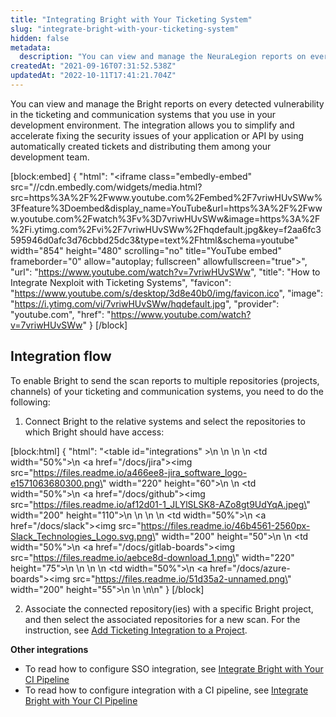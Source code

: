 ```yaml
---
title: "Integrating Bright with Your Ticketing System"
slug: "integrate-bright-with-your-ticketing-system"
hidden: false
metadata: 
  description: "You can view and manage the NeuraLegion reports on every detected vulnerability in the ticketing and communication systems that you use in your development environment. The integration allows you to simplify and accelerate fixing the security issues of your application or API by using automatically created tickets and distributing them among your development team."
createdAt: "2021-09-16T07:31:52.538Z"
updatedAt: "2022-10-11T17:41:21.704Z"
---
```

You can view and manage the Bright reports on every detected vulnerability in the ticketing and communication systems that you use in your development environment. The integration allows you to simplify and accelerate fixing the security issues of your application or API by using automatically created tickets and distributing them among your development team.  


[block:embed]
{
  "html": "<iframe class=\"embedly-embed\" src=\"//cdn.embedly.com/widgets/media.html?src=https%3A%2F%2Fwww.youtube.com%2Fembed%2F7vriwHUvSWw%3Ffeature%3Doembed&display_name=YouTube&url=https%3A%2F%2Fwww.youtube.com%2Fwatch%3Fv%3D7vriwHUvSWw&image=https%3A%2F%2Fi.ytimg.com%2Fvi%2F7vriwHUvSWw%2Fhqdefault.jpg&key=f2aa6fc3595946d0afc3d76cbbd25dc3&type=text%2Fhtml&schema=youtube\" width=\"854\" height=\"480\" scrolling=\"no\" title=\"YouTube embed\" frameborder=\"0\" allow=\"autoplay; fullscreen\" allowfullscreen=\"true\"></iframe>",
  "url": "https://www.youtube.com/watch?v=7vriwHUvSWw",
  "title": "How to Integrate Nexploit with Ticketing Systems",
  "favicon": "https://www.youtube.com/s/desktop/3d8e40b0/img/favicon.ico",
  "image": "https://i.ytimg.com/vi/7vriwHUvSWw/hqdefault.jpg",
  "provider": "youtube.com",
  "href": "https://www.youtube.com/watch?v=7vriwHUvSWw"
}
[/block]




## Integration flow

To enable Bright to send the scan reports to multiple repositories (projects, channels) of your ticketing and communication systems, you need to do the following:

1. Connect Bright to the relative systems and select the repositories to which Bright should have access: 

[block:html]
{
  "html": "<table id=\"integrations\" >\n   <style>\n #integrations {\n    border-collapse: separate;\n    width: 100%;\n    display: block;\n    display: table;\n  }\n #integrations td,\n  th {\n    border: 0px solid #ddd;\n    padding-left: 0px;\n    background-color: #FFFFFF;\n  }\n  </style>\n  <body>\n  <tr>\n    <td width=\"50%\">\n      <a href=\"/docs/jira\"><img src=\"https://files.readme.io/a466ee8-jira_software_logo-e1571063680300.png\" width=\"220\" height=\"60\"></a>\n    </td>\n    <td width=\"50%\">\n     <a href=\"/docs/github\"><img src=\"https://files.readme.io/af12d01-1_JLYlSLSK8-AZo8gt9UdYqA.jpeg\" width=\"200\" height=\"110\"></a>\n    </td>\n  </tr>\n     <tr>\n    <td width=\"50%\">\n      <a href=\"/docs/slack\"><img src=\"https://files.readme.io/46b4561-2560px-Slack_Technologies_Logo.svg.png\" width=\"200\" height=\"50\"></a>\n    </td>\n    <td width=\"50%\">\n      <a href=\"/docs/gitlab-boards\"><img src=\"https://files.readme.io/aebce8d-download_1.png\" width=\"220\" height=\"75\"></a>\n    </td>\n    </tr>\n    <tr>\n    <td width=\"50%\">\n    <a href=\"/docs/azure-boards\"><img src=\"https://files.readme.io/51d35a2-unnamed.png\" width=\"200\" height=\"55\"></a>\n    </td>\n    </tr>\n</table>\n</body>"
}
[/block]



2. Associate the connected repository(ies) with a specific Bright project, and then select the associated repositories for a new scan. For the instruction, see [Add Ticketing Integration to a Project](doc:add-ticketing-integration-to-a-project).

**Other integrations**

- To read how to configure SSO integration, see [Integrate Bright with Your CI Pipeline](/docs/configure-sso) 
- To read how to configure integration with a CI pipeline, see [Integrate Bright with Your CI Pipeline](doc:integrate-nexploit-with-your-ci-pipeline)